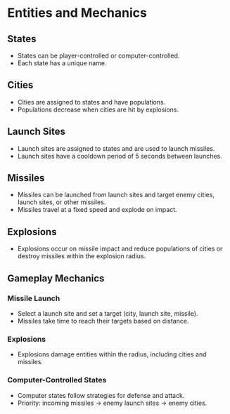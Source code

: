 # Entities and Mechanics

## States
- States can be player-controlled or computer-controlled.
- Each state has a unique name.

## Cities
- Cities are assigned to states and have populations.
- Populations decrease when cities are hit by explosions.

## Launch Sites
- Launch sites are assigned to states and are used to launch missiles.
- Launch sites have a cooldown period of 5 seconds between launches.

## Missiles
- Missiles can be launched from launch sites and target enemy cities, launch sites, or other missiles.
- Missiles travel at a fixed speed and explode on impact.

## Explosions
- Explosions occur on missile impact and reduce populations of cities or destroy missiles within the explosion radius.

## Gameplay Mechanics
### Missile Launch
- Select a launch site and set a target (city, launch site, missile).
- Missiles take time to reach their targets based on distance.

### Explosions
- Explosions damage entities within the radius, including cities and missiles.

### Computer-Controlled States
- Computer states follow strategies for defense and attack.
- Priority: incoming missiles -> enemy launch sites -> enemy cities.

